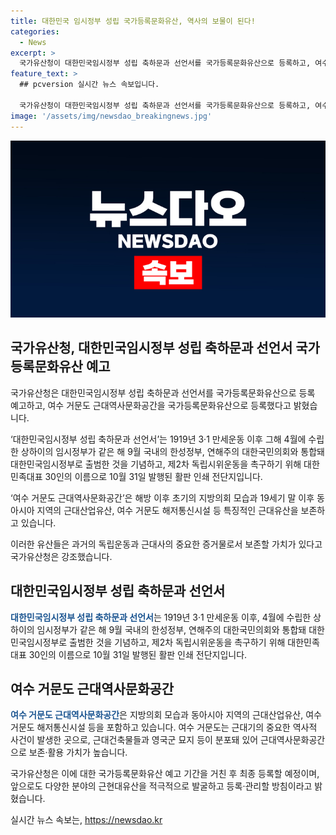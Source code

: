 ```yaml
---
title: 대한민국 임시정부 성립 국가등록문화유산, 역사의 보물이 된다!
categories:
  - News
excerpt: >
  국가유산청이 대한민국임시정부 성립 축하문과 선언서를 국가등록문화유산으로 등록하고, 여수 거문도 근대역사문화공간도 등록했다. 대한민국임시정부 성립 축하문과 선언서는 1919년 3·1 만세운동 이후 상하이의 임시정부가 국내의 한성정부와 통합돼 출범한 것을 기념하는데, 여수 거문도 근대역사문화공간은 지방자치제도를 시행했던 초기의 지방의회 모습과 근대산업유산 등을 포함하고 있다. 국가유산청은 해당 문화유산들을 보존하고 관리할 계획이며, 앞으로도 근현대유산을 적극 발굴하고 등록·관리할 예정이다.
feature_text: >
  ## pcversion 실시간 뉴스 속보입니다.

  국가유산청이 대한민국임시정부 성립 축하문과 선언서를 국가등록문화유산으로 등록하고, 여수 거문도 근대역사문화공간도 등록했다. 대한민국임시정부 성립 축하문과 선언서는 1919년 3·1 만세운동 이후 상하이의 임시정부가 국내의 한성정부와 통합돼 출범한 것을 기념하는데, 여수 거문도 근대역사문화공간은 지방자치제도를 시행했던 초기의 지방의회 모습과 근대산업유산 등을 포함하고 있다. 국가유산청은 해당 문화유산들을 보존하고 관리할 계획이며, 앞으로도 근현대유산을 적극 발굴하고 등록·관리할 예정이다.
image: '/assets/img/newsdao_breakingnews.jpg'
---
```


<p><img src="/assets/img/newsdao_breakingnews.jpg" alt="pcversion 속보" /></p>

<h2 data-ke-size="size26">국가유산청, 대한민국임시정부 성립 축하문과 선언서 국가등록문화유산 예고</h2>

<p>국가유산청은 대한민국임시정부 성립 축하문과 선언서를 국가등록문화유산으로 등록 예고하고, 여수 거문도 근대역사문화공간을 국가등록문화유산으로 등록했다고 밝혔습니다.</p>

<p data-ke-size="size16">‘대한민국임시정부 성립 축하문과 선언서’는 1919년 3·1 만세운동 이후 그해 4월에 수립한 상하이의 임시정부가 같은 해 9월 국내의 한성정부, 연해주의 대한국민의회와 통합돼 대한민국임시정부로 출범한 것을 기념하고, 제2차 독립시위운동을 촉구하기 위해 대한민족대표 30인의 이름으로 10월 31일 발행된 활판 인쇄 전단지입니다.</p>

<p data-ke-size="size16">‘여수 거문도 근대역사문화공간’은 해방 이후 초기의 지방의회 모습과 19세기 말 이후 동아시아 지역의 근대산업유산, 여수 거문도 해저통신시설 등 특징적인 근대유산을 보존하고 있습니다.</p>

<p data-ke-size="size16">이러한 유산들은 과거의 독립운동과 근대사의 중요한 증거물로서 보존할 가치가 있다고 국가유산청은 강조했습니다.</p>

<h2 data-ke-size="size26">대한민국임시정부 성립 축하문과 선언서</h2>

<p><b><span style="color: #1a5490;">대한민국임시정부 성립 축하문과 선언서</span></b>는 1919년 3·1 만세운동 이후, 4월에 수립한 상하이의 임시정부가 같은 해 9월 국내의 한성정부, 연해주의 대한국민의회와 통합돼 대한민국임시정부로 출범한 것을 기념하고, 제2차 독립시위운동을 촉구하기 위해 대한민족대표 30인의 이름으로 10월 31일 발행된 활판 인쇄 전단지입니다.</p>

<h2 data-ke-size="size26">여수 거문도 근대역사문화공간</h2>

<p><b><span style="color: #1a5490;">여수 거문도 근대역사문화공간</span></b>은 지방의회 모습과 동아시아 지역의 근대산업유산, 여수 거문도 해저통신시설 등을 포함하고 있습니다.
여수 거문도는 근대기의 중요한 역사적 사건이 발생한 곳으로, 근대건축물들과 영국군 묘지 등이 분포돼 있어 근대역사문화공간으로 보존·활용 가치가 높습니다.</p>

<p>국가유산청은 이에 대한 국가등록문화유산 예고 기간을 거친 후 최종 등록할 예정이며, 앞으로도 다양한 분야의 근현대유산을 적극적으로 발굴하고 등록·관리할 방침이라고 밝혔습니다.</p>
실시간 뉴스 속보는, <a href="https://newsdao.kr" rel="dofollow">https://newsdao.kr</a>


